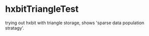 # hxbitTriangleTest
trying out hxbit with triangle storage, shows 'sparse data population stratagy'.
